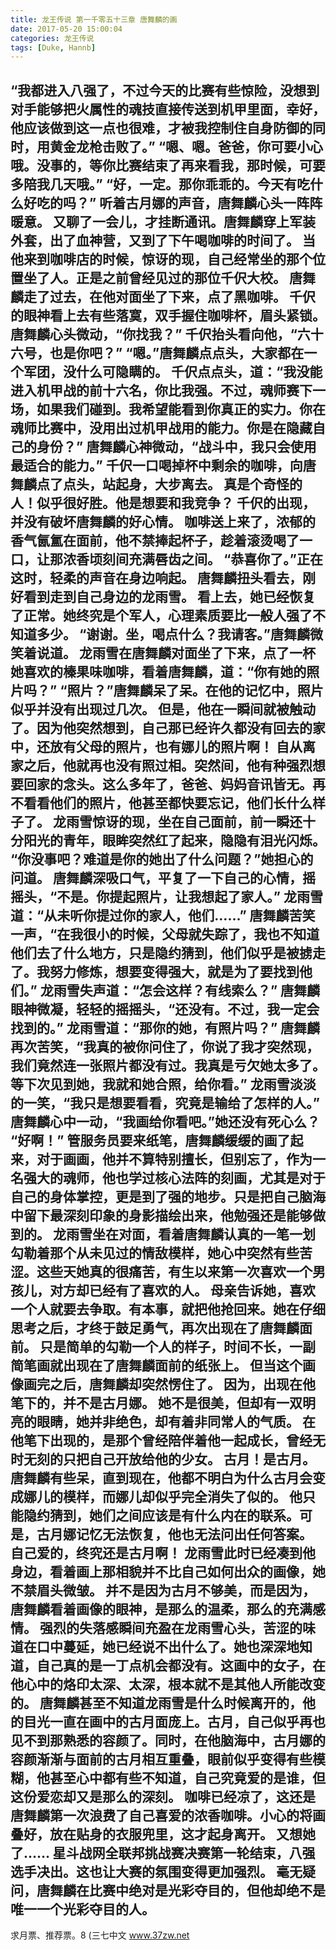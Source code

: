 ```yaml
---
title: 龙王传说 第一千零五十三章 唐舞麟的画
date: 2017-05-20 15:00:04
categories: 龙王传说
tags: [Duke, Hannb]
---
```


“我都进入八强了，不过今天的比赛有些惊险，没想到对手能够把火属性的魂技直接传送到机甲里面，幸好，他应该做到这一点也很难，才被我控制住自身防御的同时，用黄金龙枪击败了。”
“嗯、嗯。爸爸，你可要小心哦。没事的，等你比赛结束了再来看我，那时候，可要多陪我几天哦。”
“好，一定。那你乖乖的。今天有吃什么好吃的吗？”
听着古月娜的声音，唐舞麟心头一阵阵暖意。
又聊了一会儿，才挂断通讯。唐舞麟穿上军装外套，出了血神营，又到了下午喝咖啡的时间了。
当他来到咖啡店的时候，惊讶的现，自己经常坐的那个位置坐了人。正是之前曾经见过的那位千伬大校。
唐舞麟走了过去，在他对面坐了下来，点了黑咖啡。
千伬的眼神看上去有些落寞，双手握住咖啡杯，眉头紧锁。
唐舞麟心头微动，“你找我？”
千伬抬头看向他，“六十六号，也是你吧？”
“嗯。”唐舞麟点点头，大家都在一个军团，没什么可隐瞒的。
千伬点点头，道：“我没能进入机甲战的前十六名，你比我强。不过，魂师赛下一场，如果我们碰到。我希望能看到你真正的实力。你在魂师比赛中，没用出过机甲战用的能力。你是在隐藏自己的身份？”
唐舞麟心神微动，“战斗中，我只会使用最适合的能力。”
千伬一口喝掉杯中剩余的咖啡，向唐舞麟点了点头，站起身，大步离去。
真是个奇怪的人！似乎很好胜。他是想要和我竞争？
千伬的出现，并没有破坏唐舞麟的好心情。
咖啡送上来了，浓郁的香气氤氲在面前，他不禁捧起杯子，趁着滚烫喝了一口，让那浓香顷刻间充满唇齿之间。
“恭喜你了。”正在这时，轻柔的声音在身边响起。
唐舞麟扭头看去，刚好看到走到自己身边的龙雨雪。
看上去，她已经恢复了正常。她终究是个军人，心理素质要比一般人强了不知道多少。
“谢谢。坐，喝点什么？我请客。”唐舞麟微笑着说道。
龙雨雪在唐舞麟对面坐了下来，点了一杯她喜欢的榛果味咖啡，看着唐舞麟，道：“你有她的照片吗？”
“照片？”唐舞麟呆了呆。在他的记忆中，照片似乎并没有出现过几次。
但是，他在一瞬间就被触动了。因为他突然想到，自己那已经许久都没有回去的家中，还放有父母的照片，也有娜儿的照片啊！
自从离家之后，他就再也没有照过相。突然间，他有种强烈想要回家的念头。这么多年了，爸爸、妈妈音讯皆无。再不看看他们的照片，他甚至都快要忘记，他们长什么样子了。
龙雨雪惊讶的现，坐在自己面前，前一瞬还十分阳光的青年，眼眸突然红了起来，隐隐有泪光闪烁。
“你没事吧？难道是你的她出了什么问题？”她担心的问道。
唐舞麟深吸口气，平复了一下自己的心情，摇摇头，“不是。你提起照片，让我想起了家人。”
龙雨雪道：“从未听你提过你的家人，他们……”
唐舞麟苦笑一声，“在我很小的时候，父母就失踪了，我也不知道他们去了什么地方，只是隐约猜到，他们似乎是被掳走了。我努力修炼，想要变得强大，就是为了要找到他们。”
龙雨雪失声道：“怎会这样？有线索么？”
唐舞麟眼神微凝，轻轻的摇摇头，“还没有。不过，我一定会找到的。”
龙雨雪道：“那你的她，有照片吗？”
唐舞麟再次苦笑，“我真的被你问住了，你说了我才突然现，我们竟然连一张照片都没有过。我真是亏欠她太多了。等下次见到她，我就和她合照，给你看。”
龙雨雪淡淡的一笑，“我只是想要看看，究竟是输给了怎样的人。”
唐舞麟心中一动，“我画给你看吧。”她还没有死心么？
“好啊！”
管服务员要来纸笔，唐舞麟缓缓的画了起来，对于画画，他并不算特别擅长，但别忘了，作为一名强大的魂师，他也学过核心法阵的刻画，尤其是对于自己的身体掌控，更是到了强的地步。只是把自己脑海中留下最深刻印象的身影描绘出来，他勉强还是能够做到的。
龙雨雪坐在对面，看着唐舞麟认真的一笔一划勾勒着那个从未见过的情敌模样，她心中突然有些苦涩。这些天她真的很痛苦，有生以来第一次喜欢一个男孩儿，对方却已经有了喜欢的人。
母亲告诉她，喜欢一个人就要去争取。有本事，就把他抢回来。她在仔细思考之后，才终于鼓足勇气，再次出现在了唐舞麟面前。
只是简单的勾勒一个人的样子，时间不长，一副简笔画就出现在了唐舞麟面前的纸张上。
但当这个画像画完之后，唐舞麟却突然愣住了。
因为，出现在他笔下的，并不是古月娜。
她不是很美，但却有一双明亮的眼睛，她并非绝色，却有着非同常人的气质。
在他笔下出现的，是那个曾经陪伴着他一起成长，曾经无时无刻的只把自己开放给他的少女。
古月！是古月。
唐舞麟有些呆，直到现在，他都不明白为什么古月会变成娜儿的模样，而娜儿却似乎完全消失了似的。
他只能隐约猜到，她们之间应该是有什么内在的联系。可是，古月娜记忆无法恢复，他也无法问出任何答案。
自己爱的，终究还是古月啊！
龙雨雪此时已经凑到他身边，看着画上那相貌并不比自己如何出众的画像，她不禁眉头微皱。
并不是因为古月不够美，而是因为，唐舞麟看着画像的眼神，是那么的温柔，那么的充满感情。
强烈的失落感瞬间充盈在龙雨雪心头，苦涩的味道在口中蔓延，她已经说不出什么了。她也深深地知道，自己真的是一丁点机会都没有。这画中的女子，在他心中的烙印太深、太深，根本就不是其他人所能改变的。
唐舞麟甚至不知道龙雨雪是什么时候离开的，他的目光一直在画中的古月面庞上。古月，自己似乎再也见不到那熟悉的容颜了。同时，在他脑海中，古月娜的容颜渐渐与面前的古月相互重叠，眼前似乎变得有些模糊，他甚至心中都有些不知道，自己究竟爱的是谁，但这份爱恋却又是那么的深刻。
咖啡已经凉了，这还是唐舞麟第一次浪费了自己喜爱的浓香咖啡。小心的将画叠好，放在贴身的衣服兜里，这才起身离开。
又想她了……
星斗战网全联邦挑战赛决赛第一轮结束，八强选手决出。这也让大赛的氛围变得更加强烈。
毫无疑问，唐舞麟在比赛中绝对是光彩夺目的，但他却绝不是唯一一个光彩夺目的人。
--------------------------------
求月票、推荐票。8
(三七中文 www.37zw.net